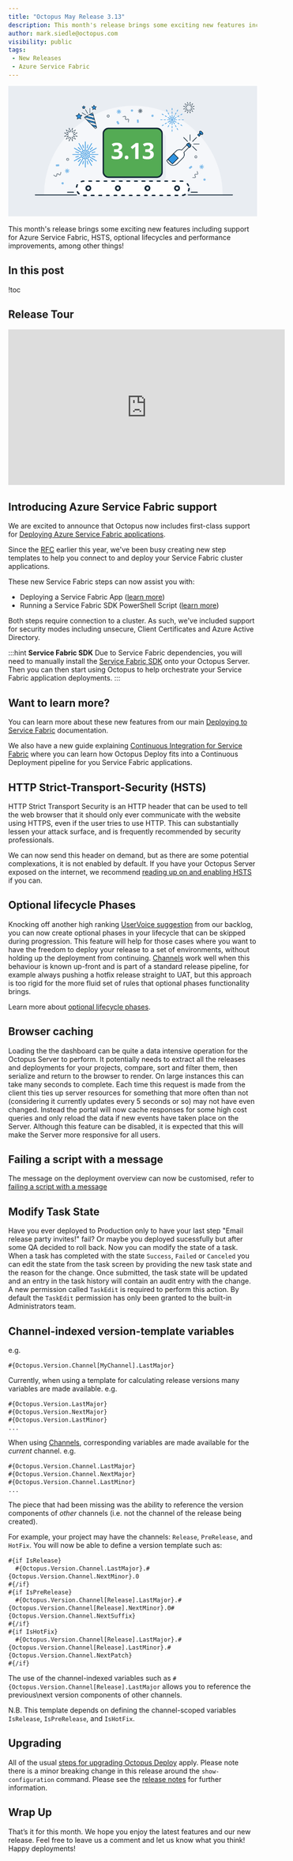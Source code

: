```yaml
---
title: "Octopus May Release 3.13"
description: This month's release brings some exciting new features including support for Azure Service Fabric, HSTS, optional lifecycles and performance improvements, among other things!
author: mark.siedle@octopus.com
visibility: public
tags:
 - New Releases
 - Azure Service Fabric
---
```


![Octopus 3.13 release announcement](shipping-3-13-blogimage.png)

This month's release brings some exciting new features including support for Azure Service Fabric, HSTS, optional lifecycles and performance improvements, among other things!

## In this post

!toc

## Release Tour

<iframe width="560" height="315" src="https://www.youtube.com/embed/LljoIA8wtHQ" frameborder="0" allowfullscreen></iframe>

## Introducing Azure Service Fabric support

We are excited to announce that Octopus now includes first-class support for [Deploying Azure Service Fabric applications](https://octopus.com/docs/deploying-applications/deploying-to-service-fabric).

Since the [RFC](https://octopus.com/blog/rfc-azure-service-fabric) earlier this year, we've been busy creating new step templates to help you connect to and deploy your Service Fabric cluster applications.

These new Service Fabric steps can now assist you with:

- Deploying a Service Fabric App ([learn more](https://octopus.com/docs/deploying-applications/deploying-to-service-fabric/deploying-a-package-to-a-service-fabric-cluster))
- Running a Service Fabric SDK PowerShell Script ([learn more](https://octopus.com/docs/deploying-applications/custom-scripts/service-fabric-powershell-scripts))

Both steps require connection to a cluster. As such, we've included support for security modes including unsecure, Client Certificates and Azure Active Directory.

:::hint
**Service Fabric SDK**
Due to Service Fabric dependencies, you will need to manually install the [Service Fabric SDK](https://g.octopushq.com/ServiceFabricSdkDownload) onto your Octopus Server. Then you can then start using Octopus to help orchestrate your Service Fabric application deployments.
:::

## Want to learn more?

You can learn more about these new features from our main [Deploying to Service Fabric](https://octopus.com/docs/deploying-applications/deploying-to-service-fabric) documentation. 

We also have a new guide explaining [Continuous Integration for Service Fabric](https://octopus.com/docs/guides/service-fabric) where you can learn how Octopus Deploy fits into a Continuous Deployment pipeline for you Service Fabric applications.

## HTTP Strict-Transport-Security (HSTS)

HTTP Strict Transport Security is an HTTP header that can be used to tell the web browser that it should only ever communicate with the website using HTTPS, even if the user tries to use HTTP. This can substantially lessen your attack surface, and is frequently recommended by security professionals. 

We can now send this header on demand, but as there are some potential complexations, it is not enabled by default. If you have your Octopus Server exposed on the internet, we recommend [reading up on and enabling HSTS](https://octopus.com/docs/how-to/expose-the-octopus-web-portal-over-https#HSTS) if you can.

## Optional lifecycle Phases

Knocking off another high ranking [UserVoice suggestion](https://octopusdeploy.uservoice.com/forums/170787-general/suggestions/8475958-lifecycle-optional-phase-or-optional-environment) from our backlog, you can now create optional phases in your lifecycle that can be skipped during progression. This feature will help for those cases where you want to have the freedom to deploy your release to a set of environments, without holding up the deployment from continuing. [Channels](https://octopus.com/docs/patterns/branching) work well when this behaviour is known up-front and is part of a standard release pipeline, for example always pushing a hotfix release straight to UAT, but this approach is too rigid for the more fluid set of rules that optional phases functionality brings.

Learn more about [optional lifecycle phases](https://octopus.com/docs/key-concepts/lifecycles#Lifecycles-OptionalPhases).

## Browser caching

Loading the the dashboard can be quite a data intensive operation for the Octopus Server to perform. It potentially needs to extract all the releases and deployments for your projects, compare, sort and filter them, then serialize and return to the browser to render. On large instances this can take many seconds to complete. Each time this request is made from the client this ties up server resources for something that more often than not (considering it currently updates every 5 seconds or so) may not have even changed. Instead the portal will now cache responses for some high cost queries and only reload the data if new events have taken place on the Server. Although this feature can be disabled, it is expected that this will make the Server more responsive for all users.

## Failing a script with a message

The message on the deployment overview can now be customised, refer to [failing a script with a message](https://octopus.com/docs/deploying-applications/custom-scripts#failing-a-script-with-a-message)

## Modify Task State

Have you ever deployed to Production only to have your last step "Email release party invites!" fail?  Or maybe you deployed sucessfully but after some QA decided to roll back. Now you can modify the state of a task.  When a task has completed with the state `Success`, `Failed` or `Canceled` you can edit the state from the task screen by providing the new task state and the reason for the change.  Once submitted, the task state will be updated and an entry in the task history will contain an audit entry with the change.  A new permission called `TaskEdit` is required to perform this action.  By default the `TaskEdit` permission has only been granted to the built-in Administrators team.

## Channel-indexed version-template variables

e.g.
```
#{Octopus.Version.Channel[MyChannel].LastMajor}
```

Currently, when using a template for calculating release versions many variables are made available. e.g. 

```
#{Octopus.Version.LastMajor}
#{Octopus.Version.NextMajor}
#{Octopus.Version.LastMinor}
...
``` 

When using [Channels](https://octopus.com/docs/key-concepts/projects/channels), corresponding variables are made available for the _current_ channel. e.g.

```
#{Octopus.Version.Channel.LastMajor}
#{Octopus.Version.Channel.NextMajor}
#{Octopus.Version.Channel.LastMinor}
...
``` 

The piece that had been missing was the ability to reference the version components of _other_ channels (i.e. not the channel of the release being created).

For example, your project may have the channels: `Release`, `PreRelease`, and `HotFix`. You will now be able to define a version template such as:

```
#{if IsRelease}
  #{Octopus.Version.Channel.LastMajor}.#{Octopus.Version.Channel.NextMinor}.0
#{/if}
#{if IsPreRelease}
  #{Octopus.Version.Channel[Release].LastMajor}.#{Octopus.Version.Channel[Release].NextMinor}.0#{Octopus.Version.Channel.NextSuffix}
#{/if}
#{if IsHotFix}
  #{Octopus.Version.Channel[Release].LastMajor}.#{Octopus.Version.Channel[Release].LastMinor}.#{Octopus.Version.Channel.NextPatch}
#{/if}
``` 

The use of the channel-indexed variables such as `#{Octopus.Version.Channel[Release].LastMajor` allows you to reference the previous\next version components of other channels.

N.B. This template depends on defining the channel-scoped variables `IsRelease`, `IsPreRelease`, and `IsHotFix`.  

## Upgrading

All of the usual [steps for upgrading Octopus Deploy](https://octopus.com/docs/administration/upgrading) apply. Please note there is a minor breaking change in this release around the `show-configuration` command. Please see the [release notes](https://octopus.com/downloads/compare?to=3.13.0) for further information.

## Wrap Up

That’s it for this month. We hope you enjoy the latest features and our new release. Feel free to leave us a comment and let us know what you think!  Happy deployments!

